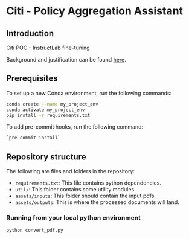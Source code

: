 # Citi - Policy Aggregation Assistant

## Introduction

Citi POC - InstructLab fine-tuning

Background and justification can be found [here](https://docs.google.com/document/d/1DkU8inHNn_OyC5YbcQcdmt0v361lhOblPS9usdJjQ3I/edit?tab=t.0).

## Prerequisites
To set up a new Conda environment, run the following commands:

```zsh
conda create --name my_project_env
conda activate my_project_env
pip install -r requirements.txt
```

To add pre-commit hooks, run the following command:
```zsh
`pre-commit install`
```

## Repository structure
The following are files and folders in the repository:

* `requirements.txt`: This file contains python dependencies.
* `util/`: This folder contains some utility modules.
* `assets/inputs`: This folder should contain the input pdfs. 
* `assets/outputs`: This is where the processed documents will land. 

### Running from your local python environment

```console
python convert_pdf.py
```
